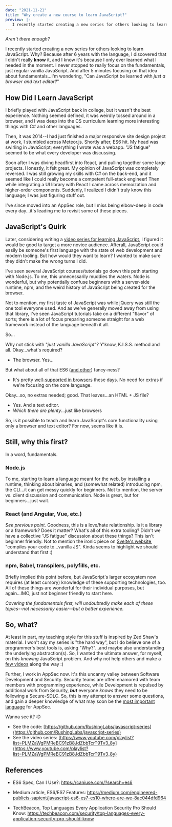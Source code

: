 ```yaml
---
date: "2021-11-21"
title: "Why create a new course to learn JavaScript?"
preview: |-
   I recently started creating a new series for others looking to learn JavaScript. Why? Because after 6 years with the language, I discovered that I didn't really know it, and I know it's because I only ever learned what I needed in the moment. I never stopped to really focus on the fundamentals, just regular vanilla JavaScript. And after 5 minutes focusing on that idea about fundamentals...I'm wondering, "Can JavaScript be learned with just a browser and text editor?"
---
```


_Aren't there enough?_

I recently started creating a new series for others looking to learn JavaScript. Why? Because after 6 years with the language, I discovered that I didn't really **know** it, and I know it's because I only ever learned what I needed in the moment. I never stopped to really focus on the fundamentals, just regular vanilla JavaScript. And after 5 minutes focusing on that idea about fundamentals...I'm wondering, "Can JavaScript be learned with _just a browser and text editor?_"

## How Did I Learn JavaScript

I briefly played with JavaScript back in college, but it wasn't the best experience. Nothing seemed defined, it was weirdly tossed around in a browser, and I was deep into the CS curriculum learning more interesting things with C# and other languages.

Then, it was 2014--I had just finished a major responsive site design project at work, I stumbled across Meteor.js. Shortly after, ES6 hit. My head was swirling in JavaScript; everything I wrote was a webapp. "JS fatigue" seemed to be what every developer was discussing.

Soon after I was diving headfirst into React, and pulling together some large projects. Honestly, it felt great. My opinion of JavaScript was completely reversed. I was still growing my skills with C# on the back-end, and it seemed like I could really become a competent full-stack engineer! Then while integrating a UI library with React I came across memoization and higher-order components. Suddenly, I realized I didn't truly know this language; I was just figuring stuff out.

I've since moved into an AppSec role, but I miss being elbow-deep in code every day...it's leading me to revisit some of these pieces.

## JavaScript's Quirk

Later, considering writing a [video series for learning JavaScript](https://www.youtube.com/playlist?list=PLMZaWgPMReBC91zB8JdZbbTcrT9Tv3_8y), I figured it would be good to target a more novice audience. Afterall, JavaScript could easily be someone's first language with the state of web development and modern tooling. But how would they want to learn? I wanted to make sure they didn't make the wrong turns I did.

I've seen several JavaScript courses/tutorials go down this path starting with Node.js. To me, this unnecessarily muddies the waters. Node is wonderful, but why potentially confuse beginners with a server-side runtime, npm, and the weird history of JavaScript being created for the browser.

Not to mention, my first taste of JavaScript was while jQuery was still the one tool everyone used. And as we've generally moved away from using that library, I've seen JavaScript tutorials take on a different "flavor" of sorts; there is a lot of focus preparing someone straight for a web framework instead of the language beneath it all.

So...

Why not stick with "_just vanilla JavaScript_"? Y'know, K.I.S.S. method and all. Okay...what's required? 
- The browser. Yes...

But what about all of that ES6 ([and other](https://medium.com/engineered-publicis-sapient/javascript-es6-es7-es10-where-are-we-8ac044dfd964)) fancy-ness? 
- It's pretty [well-supported in browsers](https://caniuse.com/?search=es6) these days. No need for extras if we're focusing on the core language.

Okay...so, no extras needed; good. That leaves...an HTML + JS file?
- Yes. And a text editor.
- _Which there are plenty_...just like browsers

So, is it possible to teach and learn JavaScript's core functionality using only a browser and text editor? For now, seems like it is.

## Still, why this first?

In a word, fundamentals.

### Node.js

To me, starting to learn a language meant for the web, by installing a runtime, thinking about binaries, and (somewhat related) introducing npm, the CLI...it can get messy quickly for beginners. Not to mention, the server vs. client discussion and communication. Node is great, but for beginners...just wait.

### React (and Angular, Vue, etc.)

_See previous point._ Goodness, this is a love/hate relationship. Is it a library or a framework? Does it matter? What's all of this extra tooling? Didn't we have a collective "JS fatigue" discussion about these things? This isn't beginner friendly. Not to mention the ironic piece on [Svelte's website](https://svelte.dev/), "compiles your code to...vanilla JS". Kinda seems to highlight we should understand that first :)

### npm, Babel, transpilers, polyfills, etc.

Briefly implied this point before, but JavaScript's larger ecosystem now requires (at least cursory) knowledge of these supporting technologies, too. All of these things are wonderful for their individual purposes, but again...IMO, just not beginner friendly to start here.

_Covering the fundamentals first, will undoubtedly make each of these topics--not necessarily easier--but a better experience._


## So, what?

At least in part, my teaching style for this stuff is inspired by Zed Shaw's material. I won't say my series is "the hard way", but I do believe one of a programmer's best tools is, asking "Why?"...and maybe also understanding the underlying abstraction(s). So, I wanted the ultimate answer, for myself, on this _knowing_ JavaScript problem. And why not help others and make a [few videos](https://www.youtube.com/playlist?list=PLMZaWgPMReBC91zB8JdZbbTcrT9Tv3_8y) along the way :)

Further, I work in AppSec now. It's this uncanny valley between Software Development and Security. Security teams are often enamored with team members with programming experience, while Development is repulsed by additional work from Security, _**but**_ everyone _knows_ they need to be following a Secure-SDLC. So, this is my attempt to answer some questions, and gain a deeper knowledge of what may soon be the [most important language](https://techbeacon.com/security/top-languages-every-application-security-pro-should-know) for AppSec.


Wanna see it? :D

- See the code: [https://github.com/RushingLabs/javascript-series](https://github.com/RushingLabs/javascript-series)
- See the video series: [https://www.youtube.com/playlist?list=PLMZaWgPMReBC91zB8JdZbbTcrT9Tv3_8y](https://www.youtube.com/playlist?list=PLMZaWgPMReBC91zB8JdZbbTcrT9Tv3_8y)


## References

- ES6 Spec, Can I Use?: https://caniuse.com/?search=es6

- Medium article, ES6/ES7 Features: https://medium.com/engineered-publicis-sapient/javascript-es6-es7-es10-where-are-we-8ac044dfd964

- TechBeacon, Top Languages Every Application Security Pro Should Know: https://techbeacon.com/security/top-languages-every-application-security-pro-should-know